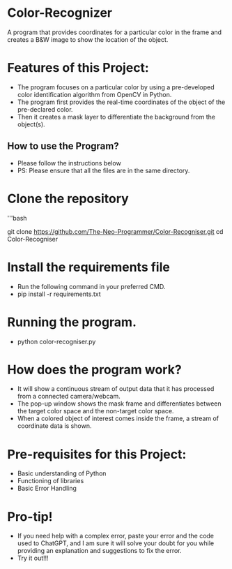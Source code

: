 # Color-Recognizer
A program that provides coordinates for a particular color in the frame and creates a B&W image to show the location of the object.

# Features of this Project:
- The program focuses on a particular color by using a pre-developed color identification algorithm from OpenCV in Python.
- The program first provides the real-time coordinates of the object of the pre-declared color.
- Then it creates a mask layer to differentiate the background from the object(s).

## How to use the Program?
- Please follow the instructions below
- PS: Please ensure that all the files are in the same directory.

# Clone the repository
'''bash

git clone https://github.com/The-Neo-Programmer/Color-Recogniser.git
cd Color-Recogniser

# Install the requirements file
- Run the following command in your preferred CMD.
- pip install -r requirements.txt

# Running the program.
- python color-recogniser.py

# How does the program work?
- It will show a continuous stream of output data that it has processed from a connected camera/webcam.
- The pop-up window shows the mask frame and differentiates between the target color space and the non-target color space.
- When a colored object of interest comes inside the frame, a stream of coordinate data is shown.

# Pre-requisites for this Project:
- Basic understanding of Python
- Functioning of libraries
- Basic Error Handling

# Pro-tip!
- If you need help with a complex error, paste your error and the code used to ChatGPT, and I am sure it will solve your doubt for you while providing an explanation and suggestions to fix the error.
- Try it out!!!
